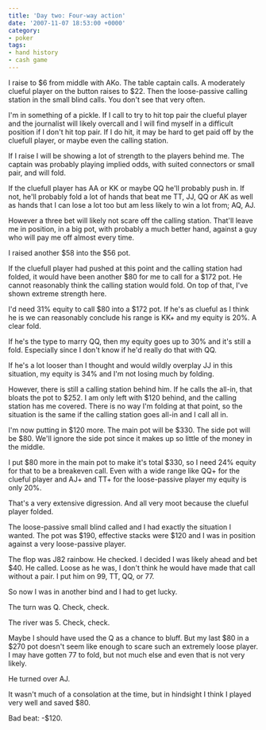 ```yaml
---
title: 'Day two: Four-way action'
date: '2007-11-07 18:53:00 +0000'
category:
- poker
tags:
- hand history
- cash game
---
```

I raise to $6 from middle with AKo. The table captain calls. A moderately
clueful player on the button raises to $22. Then the loose-passive calling
station in the small blind calls. You don't see that very often.

I'm in something of a pickle. If I call to try to hit top pair the clueful
player and the journalist will likely overcall and I will find myself in a
difficult position if I don't hit top pair. If I do hit, it may be hard to get
paid off by the cluefull player, or maybe even the calling station.

If I raise I will be showing a lot of strength to the players behind me. The
captain was probably playing implied odds, with suited connectors or small pair,
and will fold.

If the cluefull player has AA or KK or maybe QQ he'll probably push in. If not,
he'll probably fold a lot of hands that beat me TT, JJ, QQ or AK as well as
hands that I can lose a lot too but am less likely to win a lot from; AQ, AJ.

However a three bet will likely not scare off the calling station. That'll leave
me in position, in a big pot, with probably a much better hand, against a guy
who will pay me off almost every time.

I raised another $58 into the $56 pot.

If the cluefull player had pushed at this point and the calling station had
folded, it would have been another $80 for me to call for a $172 pot. He cannot
reasonably think the calling station would fold. On top of that, I've shown
extreme strength here.

I'd need 31% equity to call $80 into a $172 pot. If he's as clueful as I think
he is we can reasonably conclude his range is KK+ and my equity is 20%. A clear
fold.

If he's the type to marry QQ, then my equity goes up to 30% and it's still a
fold. Especially since I don't know if he'd really do that with QQ.

If he's a lot looser than I thought and would wildly overplay JJ in this
situation, my equity is 34% and I'm not losing much by folding.

However, there is still a calling station behind him. If he calls the all-in,
that bloats the pot to $252. I am only left with $120 behind, and the calling
station has me covered. There is no way I'm folding at that point, so the
situation is the same if the calling station goes all-in and I call all in.

I'm now putting in $120 more. The main pot will be $330. The side pot will be
$80. We'll ignore the side pot since it makes up so little of the money in the
middle.

I put $80 more in the main pot to make it's total $330, so I need 24% equity for
that to be a breakeven call. Even with a wide range like QQ+ for the clueful
player and AJ+ and TT+ for the loose-passive player my equity is only 20%.

That's a very extensive digression. And all very moot because the clueful player
folded.

The loose-passive small blind called and I had exactly the situation I wanted.
The pot was $190, effective stacks were $120 and I was in position against a
very loose-passive player.

The flop was J82 rainbow. He checked. I decided I was likely ahead and bet $40.
He called. Loose as he was, I don't think he would have made that call without a
pair. I put him on 99, TT, QQ, or 77.

So now I was in another bind and I had to get lucky.

The turn was Q. Check, check.

The river was 5. Check, check.

Maybe I should have used the Q as a chance to bluff. But my last $80 in a $270
pot doesn't seem like enough to scare such an extremely loose player. I may have
gotten 77 to fold, but not much else and even that is not very likely.

He turned over AJ.

It wasn't much of a consolation at the time, but in hindsight I think I played
very well and saved $80.

Bad beat: -$120.
